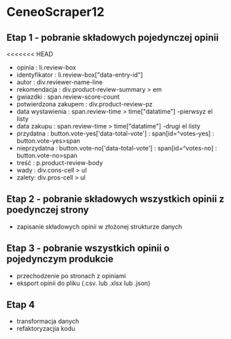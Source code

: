 # CeneoScraper12
## Etap 1 - pobranie składowych pojedynczej opinii
<<<<<<< HEAD
- opinia               : li.review-box
- identyfikator        : li.review-box["data-entry-id"]
- autor                : div.reviewer-name-line
- rekomendacja         : div.product-review-summary > em
- gwiazdki             : span.review-score-count
- potwierdzona zakupem : div.product-review-pz
- data wystawienia     : span.review-time > time["datatime"] -pierwsyz el listy
- data zakupu          : span.review-time > time["datatime"] -drugi el listy
- przydatna            : button.vote-yes['data-total-vote']
                       : span[id=^votes-yes]
                       : button.vote-yes>span
- nieprzydatna         : button.vote-no['data-total-vote']
                       : span[id=^votes-no]
                       : button.vote-no>span
- treść                : p.product-review-body
- wady                 : div.cons-cell > ul
- zalety: div.pros-cell > ul
## Etap 2 - pobranie składowych wszystkich opinii z poedynczej strony
- zapisanie składowych opinii w złożonej strukturze danych
## Etap 3 - pobranie wszystkich opinii o pojedynczym produkcie
- przechodzenie po stronach z opiniami
- eksport opinii do pliku (.csv. lub .xlsx lub .json)
## Etap 4
- transformacja danych
- refaktoryzacjia kodu